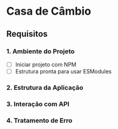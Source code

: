 # Casa de Câmbio


## Requisitos


### 1. Ambiente do Projeto
- [ ] Iniciar projeto com NPM
- [ ] Estrutura pronta para usar ESModules

### 2. Estrutura da Aplicação


### 3. Interação com API


### 4. Tratamento de Erro
